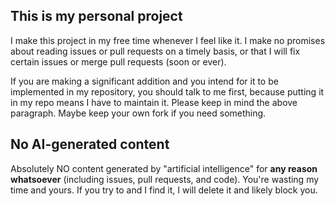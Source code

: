 ## This is my personal project

I make this project in my free time whenever I feel like it. I make no promises about reading issues or pull requests on a timely basis, or that I will fix certain issues or merge pull requests (soon or ever).

If you are making a significant addition and you intend for it to be implemented in my repository, you should talk to me first, because putting it in my repo means I have to maintain it. Please keep in mind the above paragraph. Maybe keep your own fork if you need something.

## No AI-generated content

Absolutely NO content generated by "artificial intelligence" for **__any reason whatsoever__** (including issues, pull requests, and code). You're wasting my time and yours. If you try to and I find it, I will delete it and likely block you.

